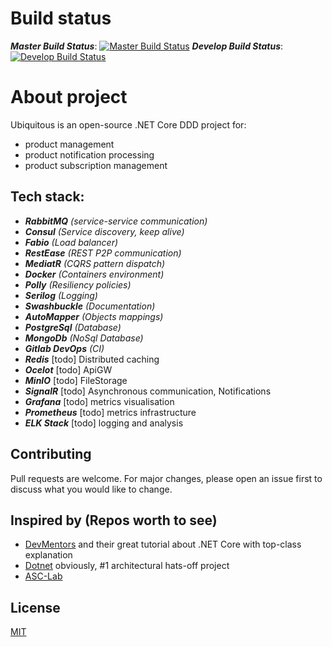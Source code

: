 # Build status

***Master Build Status***:
[![Master Build Status](https://gitlab.com/Ruzanowski/ubiquitous/badges/master/build.svg)](https://gitlab.com/Ruzanowski/ubiquitous/badges/master/build.svg)
***Develop Build Status***:   
[![Develop Build Status](https://gitlab.com/Ruzanowski/ubiquitous/badges/develop/build.svg)](https://gitlab.com/Ruzanowski/ubiquitous/badges/develop/build.svg)

# About project
Ubiquitous is an open-source .NET Core DDD project for:
- product management
- product notification processing
- product subscription management

**Tech stack:**
----------------
- ***RabbitMQ*** *(service-service communication)*
- ***Consul*** *(Service discovery, keep alive)*
- ***Fabio*** *(Load balancer)*
- ***RestEase*** *(REST P2P communication)*
- ***MediatR*** *(CQRS pattern dispatch)*
- ***Docker*** *(Containers environment)*
- ***Polly*** *(Resiliency policies)*
- ***Serilog*** *(Logging)*
- ***Swashbuckle*** *(Documentation)*
- ***AutoMapper*** *(Objects mappings)*
- ***PostgreSql*** *(Database)*
- ***MongoDb*** *(NoSql Database)*
- ***Gitlab DevOps*** *(CI)*
- ***Redis*** [todo] Distributed caching
- ***Ocelot*** [todo] ApiGW
- ***MinIO*** [todo] FileStorage
- ***SignalR*** [todo] Asynchronous communication, Notifications
- ***Grafana*** [todo] metrics visualisation
- ***Prometheus*** [todo] metrics infrastructure
- ***ELK Stack*** [todo] logging and analysis 

## Contributing
Pull requests are welcome. For major changes, please open an issue first to discuss what you would like to change.

## Inspired by (Repos worth to see)
- [DevMentors](https://github.com/devmentors) and their great tutorial about .NET Core with top-class explanation
- [Dotnet](https://github.com/dotnet-architecture/eShopOnContainers) obviously, #1 architectural hats-off project
- [ASC-Lab](https://github.com/asc-lab/dotnetcore-microservices-poc)

## License
[MIT](https://choosealicense.com/licenses/mit/)
